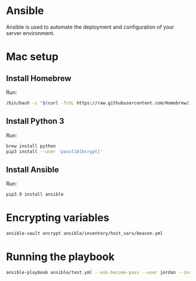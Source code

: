 # Ansible

Ansible is used to automate the deployment and configuration of your server environment.

# Mac setup

## Install Homebrew

Run:

```bash
/bin/bash -c "$(curl -fsSL https://raw.githubusercontent.com/Homebrew/install/HEAD/install.sh)"
```

## Install Python 3

Run:

```bash
brew install python
pip3 install --user 'passlib[bcrypt]'
```

## Install Ansible

Run:

```bash
pip3.9 install ansible
```

# Encrypting variables

```bash
ansible-vault encrypt ansible/inventory/host_vars/beacon.yml
```

# Running the playbook

```bash
ansible-playbook ansible/test.yml --ask-become-pass --user jordan --inventory ansible/inventory/hosts.yml
```
